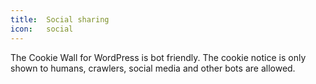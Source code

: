 ```yaml
---
title:  Social sharing
icon:   social
---
```


The Cookie Wall for WordPress is bot friendly. The cookie notice is only shown to humans, crawlers, social media and other bots are allowed.